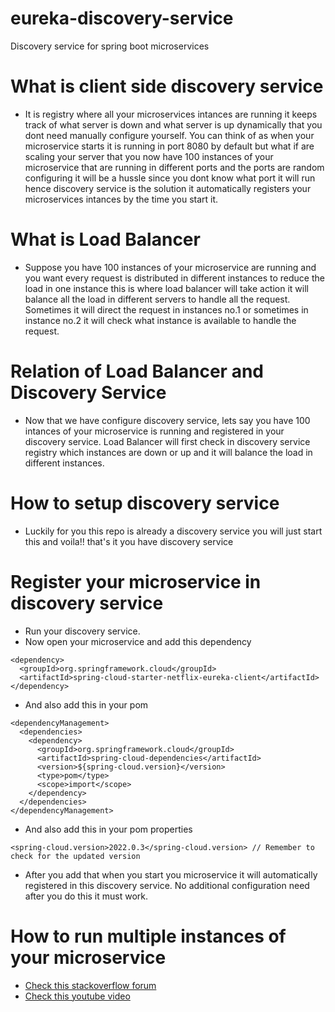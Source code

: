 # eureka-discovery-service
Discovery service for spring boot microservices

# What is client side discovery service
- It is registry where all your microservices intances are running it keeps track of what server is down and what server is up dynamically
that you dont need  manually configure yourself. You can think of as when your microservice starts it is running in port 8080 by default
but what if are scaling your server that you now have 100 instances of your microservice that are running in different ports and the ports
are random configuring it will be a hussle since you dont know what port it will run hence discovery service is the solution it automatically
registers your microservices intances by the time you start it.

# What is Load Balancer
- Suppose you have 100 instances of your microservice are running and you want every request is distributed in different instances to reduce the
load in one instance this is where load balancer will take action it will balance all the load in different servers to handle all the request. Sometimes
it will direct the request in instances no.1 or sometimes in instance no.2 it will check what instance is available to handle the request.

# Relation of Load Balancer and Discovery Service
- Now that we have configure discovery service, lets say you have 100 intances of your microservice is running and registered in your
discovery service. Load Balancer will first check in discovery service registry which instances are down or up and it will balance the load in different instances.

# How to setup discovery service 
- Luckily for you this repo is already a discovery service you will just start this and voila!! that's it you have discovery service

# Register your microservice in discovery service
- Run your discovery service.
- Now open your microservice and add this dependency
```
<dependency>
  <groupId>org.springframework.cloud</groupId>
  <artifactId>spring-cloud-starter-netflix-eureka-client</artifactId>
</dependency>
```
- And also add this in your pom
```
<dependencyManagement>
  <dependencies>
    <dependency>
      <groupId>org.springframework.cloud</groupId>
      <artifactId>spring-cloud-dependencies</artifactId>
      <version>${spring-cloud.version}</version>
      <type>pom</type>
      <scope>import</scope>
    </dependency>
  </dependencies>
</dependencyManagement>
```
- And also add this in your pom properties
```
<spring-cloud.version>2022.0.3</spring-cloud.version> // Remember to check for the updated version
```
- After you add that when you start you microservice it will automatically registered in this discovery service. No additional configuration need after you do this it must work.

# How to run multiple instances of your microservice
- [Check this stackoverflow forum](https://stackoverflow.com/questions/58348457/running-two-spring-boot-instances)
- [Check this youtube video](https://youtu.be/diAwbLSXYTk)
